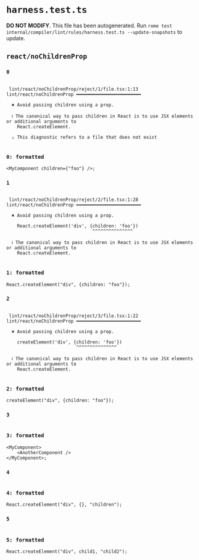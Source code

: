 # `harness.test.ts`

**DO NOT MODIFY**. This file has been autogenerated. Run `rome test internal/compiler/lint/rules/harness.test.ts --update-snapshots` to update.

## `react/noChildrenProp`

### `0`

```

 lint/react/noChildrenProp/reject/1/file.tsx:1:13 lint/react/noChildrenProp ━━━━━━━━━━━━━━━━━━━━━━━━

  ✖ Avoid passing children using a prop.

  ℹ The canonical way to pass children in React is to use JSX elements or additional arguments to
    React.createElement.

  ⚠ This diagnostic refers to a file that does not exist


```

### `0: formatted`

```tsx
<MyComponent children={"foo"} />;

```

### `1`

```

 lint/react/noChildrenProp/reject/2/file.tsx:1:28 lint/react/noChildrenProp ━━━━━━━━━━━━━━━━━━━━━━━━

  ✖ Avoid passing children using a prop.

    React.createElement('div', {children: 'foo'})
                                ^^^^^^^^^^^^^^^

  ℹ The canonical way to pass children in React is to use JSX elements or additional arguments to
    React.createElement.


```

### `1: formatted`

```tsx
React.createElement("div", {children: "foo"});

```

### `2`

```

 lint/react/noChildrenProp/reject/3/file.tsx:1:22 lint/react/noChildrenProp ━━━━━━━━━━━━━━━━━━━━━━━━

  ✖ Avoid passing children using a prop.

    createElement('div', {children: 'foo'})
                          ^^^^^^^^^^^^^^^

  ℹ The canonical way to pass children in React is to use JSX elements or additional arguments to
    React.createElement.


```

### `2: formatted`

```tsx
createElement("div", {children: "foo"});

```

### `3`

```

```

### `3: formatted`

```tsx
<MyComponent>
	<AnotherComponent />
</MyComponent>;

```

### `4`

```

```

### `4: formatted`

```tsx
React.createElement("div", {}, "children");

```

### `5`

```

```

### `5: formatted`

```tsx
React.createElement("div", child1, "child2");

```
